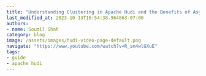 ```yaml
---
title: "Understanding Clustering in Apache Hudi and the Benefits of Asynchronous Clustering"
last_modified_at: 2023-10-13T16:54:38.964863-07:00
authors:
- name: Soumil Shah
category: blog
image: /assets/images/hudi-video-page-default.png
navigate: "https://www.youtube.com/watch?v=R_sm4wlGXuE"
tags:
- guide
- apache hudi
---
```

